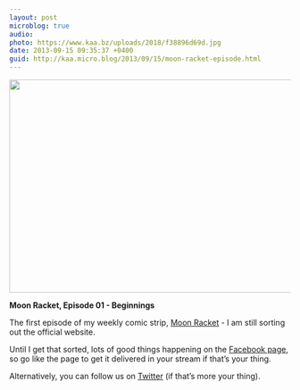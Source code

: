 ```yaml
---
layout: post
microblog: true
audio: 
photo: https://www.kaa.bz/uploads/2018/f38896d69d.jpg
date: 2013-09-15 09:35:37 +0400
guid: http://kaa.micro.blog/2013/09/15/moon-racket-episode.html
---
```

<img src="https://www.kaa.bz/uploads/2018/f38896d69d.jpg" alt="" width="840" height="382" class="alignnone size-full wp-image-242" /><p><strong>Moon Racket, Episode 01 - Beginnings</strong></p>

<p>The first episode of my weekly comic strip, <a href="http://www.moonracket.com">Moon Racket</a> - I am still sorting out the official website.</p>

<p>Until I get that sorted, lots of good things happening on the <a href="http://www.fb.com/moonracket">Facebook page</a>, so go like the page to get it delivered in your stream if that&rsquo;s your thing.</p>

<p>Alternatively, you can follow us on <a href="http://www.twitter.com/moonracket">Twitter</a> (if that&rsquo;s more your thing).</p>
